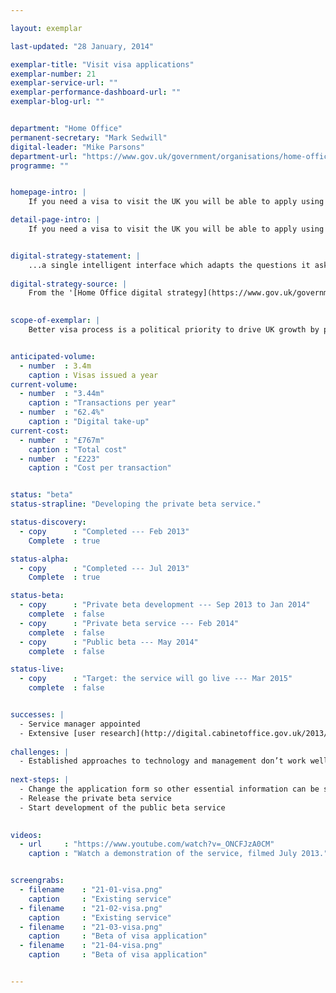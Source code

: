```yaml
---

layout: exemplar

last-updated: "28 January, 2014"

exemplar-title: "Visit visa applications"
exemplar-number: 21
exemplar-service-url: ""
exemplar-performance-dashboard-url: ""
exemplar-blog-url: ""


department: "Home Office"
permanent-secretary: "Mark Sedwill"
digital-leader: "Mike Parsons"
department-url: "https://www.gov.uk/government/organisations/home-office"
programme: ""


homepage-intro: |
    If you need a visa to visit the UK you will be able to apply using a simple online service

detail-page-intro: |
    If you need a visa to visit the UK you will be able to apply using a simple online service


digital-strategy-statement: |
    ...a single intelligent interface which adapts the questions it asks the user based on business rules: avoiding unnecessary questions and providing a dynamic, streamlined process that users (many of whom are not native English speakers) find simple and accessible.
    
digital-strategy-source: |
    From the '[Home Office digital strategy](https://www.gov.uk/government/publications/home-office-digital-strategy)' --- December 2012
    

scope-of-exemplar: |
    Better visa process is a political priority to drive UK growth by promoting visits from tourists, students and business people. [Currently 3.4m visas are issued at a cost of £767m/year, £223 per transaction](https://www.gov.uk/performance/transactions-explorer/service-details/home-office-visas-immigration-applications).


anticipated-volume:
  - number  : 3.4m
    caption : Visas issued a year
current-volume:
  - number  : "3.44m"
    caption : "Transactions per year"
  - number  : "62.4%"
    caption : "Digital take-up"
current-cost:
  - number  : "£767m"
    caption : "Total cost"
  - number  : "£223"
    caption : "Cost per transaction"


status: "beta"
status-strapline: "Developing the private beta service."

status-discovery:
  - copy      : "Completed --- Feb 2013"
    Complete  : true

status-alpha:
  - copy      : "Completed --- Jul 2013"
    Complete  : true

status-beta:
  - copy      : "Private beta development --- Sep 2013 to Jan 2014"
    complete  : false
  - copy      : "Private beta service --- Feb 2014"
    complete  : false
  - copy      : "Public beta --- May 2014"
    complete  : false

status-live:
  - copy      : "Target: the service will go live --- Mar 2015"
    complete  : false


successes: |
  - Service manager appointed
  - Extensive [user research](http://digital.cabinetoffice.gov.uk/2013/10/09/testing-with-users-around-the-world/) with embassies around the world
  
challenges: |
  - Established approaches to technology and management don’t work well with [agile](https://www.gov.uk/service-manual/agile) development
  
next-steps: |
  - Change the application form so other essential information can be submitted
  - Release the private beta service 
  - Start development of the public beta service
  

videos:
  - url     : "https://www.youtube.com/watch?v=_ONCFJzA0CM"
    caption : "Watch a demonstration of the service, filmed July 2013."


screengrabs:
  - filename    : "21-01-visa.png"
    caption     : "Existing service"
  - filename    : "21-02-visa.png"
    caption     : "Existing service"
  - filename    : "21-03-visa.png"
    caption     : "Beta of visa application"
  - filename    : "21-04-visa.png"
    caption     : "Beta of visa application"


---
```




